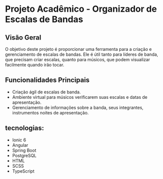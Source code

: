 # Projeto Acadêmico - Organizador de Escalas de Bandas

## Visão Geral

O objetivo deste projeto é proporcionar uma ferramenta para a criação e gerenciamento de escalas de bandas.
Ele é útil tanto para líderes de banda, que precisam criar escalas, quanto para músicos, que podem visualizar facilmente quando irão tocar.

## Funcionalidades Principais

- Criação ágil de escalas de banda.
- Ambiente virtual para músicos verificarem suas escalas e datas de apresentação.
- Gerenciamento de informações sobre a banda, seus integrantes, instrumentos noites de apresentação.



## tecnologias:

- Ionic 6
- Angular
- Spring Boot
- PostgreSQL
- HTML
- SCSS
- TypeScript
  
